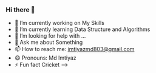 ### Hi there 👋



- 🔭 I’m currently working on My Skills
- 🌱 I’m currently learning Data Structure and Algorithms
- 🤔 I’m looking for help with ...
- 💬 Ask me about Something 
- 📫 How to reach me: imtiyazmd803@gmail.com
- 😄 Pronouns:  Md Imtiyaz
- ⚡ Fun fact Cricket
-->
